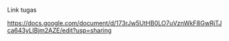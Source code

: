 Link tugas

https://docs.google.com/document/d/173rJw5UtHB0LO7uVznWkF8GwRjTJca643yLIBjm2AZE/edit?usp=sharing
